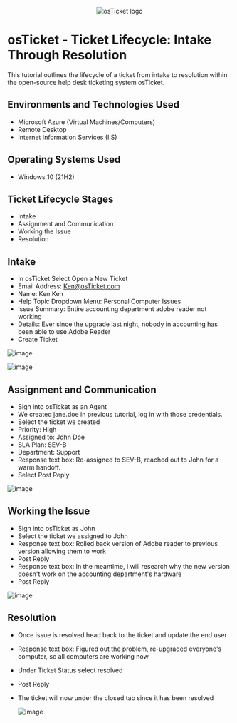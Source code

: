 <p align="center">
<img src="https://i.imgur.com/Clzj7Xs.png" alt="osTicket logo"/>
</p>

<h1>osTicket - Ticket Lifecycle: Intake Through Resolution</h1>
This tutorial outlines the lifecycle of a ticket from intake to resolution within the open-source help desk ticketing system osTicket.<br />

<h2>Environments and Technologies Used</h2>

- Microsoft Azure (Virtual Machines/Computers)
- Remote Desktop
- Internet Information Services (IIS)

<h2>Operating Systems Used </h2>

- Windows 10</b> (21H2)

<h2>Ticket Lifecycle Stages</h2>

- Intake
- Assignment and Communication
- Working the Issue
- Resolution

<h2>Intake</h2>

- In osTicket Select Open a New Ticket
- Email Address: Ken@osTicket.com
- Name: Ken Ken
- Help Topic Dropdown Menu: Personal Computer Issues
- Issue Summary: Entire accounting department adobe reader not working
- Details: Ever since the upgrade last night, nobody in accounting has been able to use Adobe Reader
- Create Ticket


![image](https://github.com/ArmandiJ/ticket-lifecycle/assets/153237878/6464f387-816c-4795-b6ad-bbacf5a4e90f)


![image](https://github.com/ArmandiJ/ticket-lifecycle/assets/153237878/328ebe1c-02fe-48f8-bfdb-f751a68876b6)


<h2>Assignment and Communication</h2>

- Sign into osTicket as an Agent
- We created jane.doe in previous tutorial, log in with those credentials.
- Select the ticket we created
- Priority: High
- Assigned to: John Doe
- SLA Plan: SEV-B
- Department: Support
- Response text box: Re-assigned to SEV-B, reached out to John for a warm handoff.
- Select Post Reply

![image](https://github.com/ArmandiJ/ticket-lifecycle/assets/153237878/c20a4f05-9461-4c90-80cb-f5c9b8bb0213)


<h2>Working the Issue</h2>

- Sign into osTicket as John
- Select the ticket we assigned to John
- Response text box: Rolled back version of Adobe reader to previous version allowing them to work
- Post Reply
- Response text box: In the meantime, I will research why the new version doesn't work on the accounting department's hardware
- Post Reply


![image](https://github.com/ArmandiJ/ticket-lifecycle/assets/153237878/0d6e237e-8540-44ac-b8b2-4e57aff8e0cf)


<h2>Resolution</h2>

- Once issue is resolved head back to the ticket and update the end user
- Response text box: Figured out the problem, re-upgraded everyone's computer, so all computers are working now
- Under Ticket Status select resolved
- Post Reply
- The ticket will now under the closed tab since it has been resolved

  ![image](https://github.com/ArmandiJ/ticket-lifecycle/assets/153237878/6ca63c18-50af-428e-8c90-25a223fea09d)

